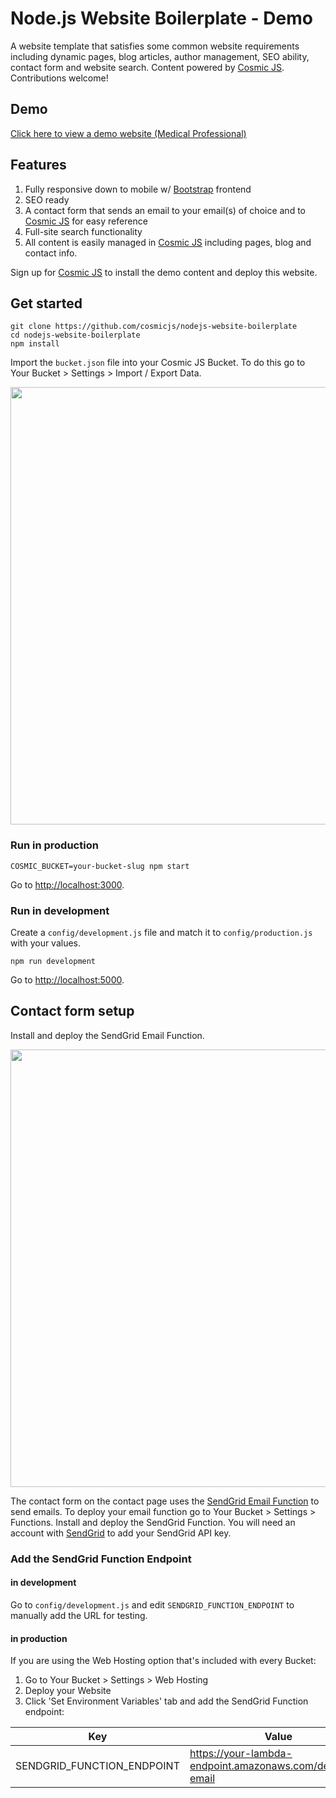 # Node.js Website Boilerplate - Demo
A  website template that satisfies some common website requirements including dynamic pages, blog articles, author management, SEO ability, contact form and website search.  Content powered by [Cosmic JS](https://cosmicjs.com).  Contributions welcome!
## Demo
[Click here to view a demo website (Medical Professional)](https://cosmicjs.com/apps/medical-professional)
## Features
1. Fully responsive down to mobile w/ [Bootstrap](http://getbootstrap.com) frontend<br />
2. SEO ready<br />
3. A contact form that sends an email to your email(s) of choice and to [Cosmic JS](https://cosmicjs.com) for easy reference<br />
4. Full-site search functionality<br />
5. All content is easily managed in [Cosmic JS](https://cosmicjs.com) including pages, blog and contact info.

Sign up for [Cosmic JS](https://cosmicjs.com) to install the demo content and deploy this website.

## Get started
```
git clone https://github.com/cosmicjs/nodejs-website-boilerplate
cd nodejs-website-boilerplate
npm install
```
Import the `bucket.json` file into your Cosmic JS Bucket.  To do this go to Your Bucket > Settings > Import / Export Data.

<img src="https://cosmic-s3.imgix.net/44f0d590-0303-11e9-b4bb-b3fa3d766bf7-sendgrid.gif?w=1300" width="700" />

### Run in production
```
COSMIC_BUCKET=your-bucket-slug npm start
```
Go to [http://localhost:3000](http://localhost:3000).
### Run in development
Create a `config/development.js` file and match it to `config/production.js` with your values.
```
npm run development
```
Go to [http://localhost:5000](http://localhost:5000).

## Contact form setup
Install and deploy the SendGrid Email Function.

<img src="https://cosmic-s3.imgix.net/a07738c0-00d6-11e9-95fe-59d8fdd00c64-sendgrid-email.png?w=1500" width="700" />

The contact form on the contact page uses the [SendGrid Email Function](https://github.com/cosmicjs/send-email-function) to send emails. To deploy your email function go to Your Bucket > Settings > Functions. Install and deploy the SendGrid Function. You will need an account with [SendGrid](https://sendgrid.com/) to add your SendGrid API key.

### Add the SendGrid Function Endpoint

#### in development
Go to `config/development.js` and edit `SENDGRID_FUNCTION_ENDPOINT` to manually add the URL for testing.

#### in production
If you are using the Web Hosting option that's included with every Bucket:
1. Go to Your Bucket > Settings > Web Hosting
2. Deploy your Website
3. Click 'Set Environment Variables' tab and add the SendGrid Function endpoint:

Key | Value
--- | ---
| SENDGRID_FUNCTION_ENDPOINT     | https://your-lambda-endpoint.amazonaws.com/dev/send-email
